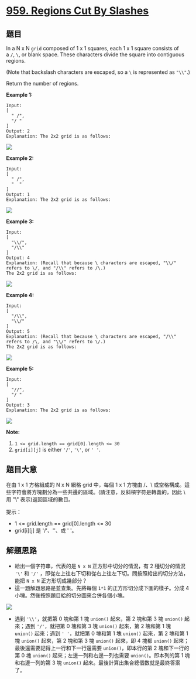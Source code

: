 # [959. Regions Cut By Slashes](https://leetcode.com/problems/regions-cut-by-slashes/)


## 題目

In a N x N `grid` composed of 1 x 1 squares, each 1 x 1 square consists of a `/`, `\`, or blank space. These characters divide the square into contiguous regions.

(Note that backslash characters are escaped, so a `\` is represented as `"\\"`.)

Return the number of regions.

**Example 1:**

    Input:
    [
      " /",
      "/ "
    ]
    Output: 2
    Explanation: The 2x2 grid is as follows:

![](https://assets.leetcode-cn.com/aliyun-lc-upload/uploads/2018/12/15/1.png)

**Example 2:**

    Input:
    [
      " /",
      "  "
    ]
    Output: 1
    Explanation: The 2x2 grid is as follows:

![](https://assets.leetcode-cn.com/aliyun-lc-upload/uploads/2018/12/15/2.png)

**Example 3:**

    Input:
    [
      "\\/",
      "/\\"
    ]
    Output: 4
    Explanation: (Recall that because \ characters are escaped, "\\/" refers to \/, and "/\\" refers to /\.)
    The 2x2 grid is as follows:

![](https://assets.leetcode-cn.com/aliyun-lc-upload/uploads/2018/12/15/3.png)

**Example 4:**

    Input:
    [
      "/\\",
      "\\/"
    ]
    Output: 5
    Explanation: (Recall that because \ characters are escaped, "/\\" refers to /\, and "\\/" refers to \/.)
    The 2x2 grid is as follows:

![](https://assets.leetcode-cn.com/aliyun-lc-upload/uploads/2018/12/15/4.png)

**Example 5:**

    Input:
    [
      "//",
      "/ "
    ]
    Output: 3
    Explanation: The 2x2 grid is as follows:

![](https://assets.leetcode-cn.com/aliyun-lc-upload/uploads/2018/12/15/5.png)

**Note:**

1. `1 <= grid.length == grid[0].length <= 30`
2. `grid[i][j]` is either `'/'`, `'\'`, or `' '`.


## 題目大意

在由 1 x 1 方格組成的 N x N 網格 grid 中，每個 1 x 1 方塊由 /、\ 或空格構成。這些字符會將方塊劃分為一些共邊的區域。(請注意，反斜槓字符是轉義的，因此 \ 用 "\\" 表示)返回區域的數目。


提示：

- 1 <= grid.length == grid[0].length <= 30
- grid[i][j] 是 '/'、'\'、或 ' '。

## 解題思路


- 給出一個字符串，代表的是 `N x N` 正方形中切分的情況，有 2 種切分的情況 `'\'` 和 `'/'` ，即從左上往右下切和從右上往左下切。問按照給出的切分方法，能把 `N x N` 正方形切成幾部分？
- 這一題解題思路是並查集。先將每個 `1*1` 的正方形切分成下圖的樣子。分成 4 小塊。然後按照題目給的切分圖來合併各個小塊。

![](https://img.halfrost.com/Leetcode/leetcode_959.png)

- 遇到 `'\\'`，就把第 0 塊和第 1 塊 `union()` 起來，第 2 塊和第 3 塊 `union()` 起來；遇到 `'/'`，就把第 0 塊和第 3 塊 `union()` 起來，第 2 塊和第 1 塊 `union()` 起來；遇到 `' '`，就把第 0 塊和第 1 塊 `union()` 起來，第 2 塊和第 1 塊 `union()` 起來，第 2 塊和第 3 塊 `union()` 起來，即 4 塊都 `union()` 起來；最後還需要記得上一行和下一行還需要 `union()`，即本行的第 2 塊和下一行的第 0 塊 `union()` 起來；左邊一列和右邊一列也需要 `union()`。即本列的第 1 塊和右邊一列的第 3 塊 `union()` 起來。最後計算出集合總個數就是最終答案了。
